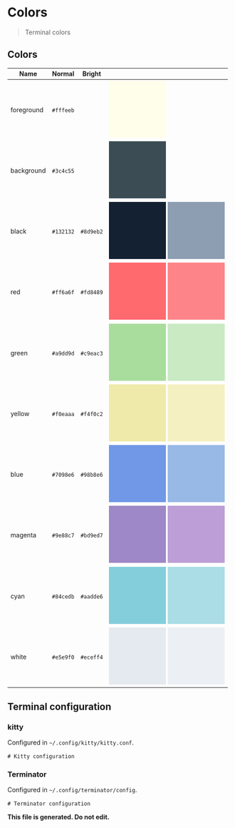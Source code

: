 # Colors

> Terminal colors

## Colors

| Name | Normal | Bright |   |
| ---- | ------ | ------ | - |
| foreground | `#fffeeb` | | ![foreground-normal](svg/foreground.normal.svg) |
| background | `#3c4c55` | | ![background-normal](svg/background.normal.svg) |
| black | `#132132` | `#8d9eb2` | ![black-normal](svg/black.normal.svg) ![black-bright](svg/black.bright.svg) |
| red | `#ff6a6f` | `#fd8489` | ![red-normal](svg/red.normal.svg) ![red-bright](svg/red.bright.svg) |
| green | `#a9dd9d` | `#c9eac3` | ![green-normal](svg/green.normal.svg) ![green-bright](svg/green.bright.svg) |
| yellow | `#f0eaaa` | `#f4f0c2` | ![yellow-normal](svg/yellow.normal.svg) ![yellow-bright](svg/yellow.bright.svg) |
| blue | `#7098e6` | `#98b8e6` | ![blue-normal](svg/blue.normal.svg) ![blue-bright](svg/blue.bright.svg) |
| magenta | `#9e88c7` | `#bd9ed7` | ![magenta-normal](svg/magenta.normal.svg) ![magenta-bright](svg/magenta.bright.svg) |
| cyan | `#84cedb` | `#aadde6` | ![cyan-normal](svg/cyan.normal.svg) ![cyan-bright](svg/cyan.bright.svg) |
| white | `#e5e9f0` | `#eceff4` | ![white-normal](svg/white.normal.svg) ![white-bright](svg/white.bright.svg) |


## Terminal configuration

### kitty

Configured in `~/.config/kitty/kitty.conf`.

```
# Kitty configuration
```

### Terminator

Configured in `~/.config/terminator/config`.

```
# Terminator configuration
```

**This file is generated. Do not edit.**
